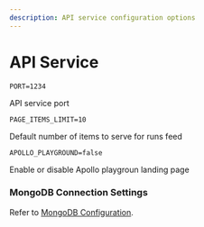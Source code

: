```yaml
---
description: API service configuration options
---
```


# API Service

`PORT=1234`

API service port

`PAGE_ITEMS_LIMIT=10`

Default number of items to serve for runs feed

`APOLLO_PLAYGROUND=false`

Enable or disable Apollo playgroun landing page

### MongoDB Connection Settings

Refer to [MongoDB Configuration](mongodb-configuration.md).
